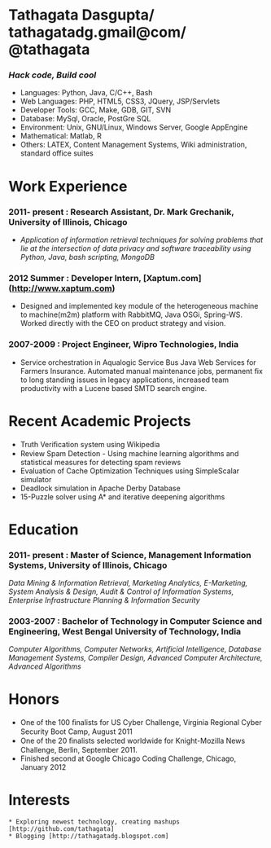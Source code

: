# Tathagata Dasgupta/ tathagatadg.gmail@com/ @tathagata

### _Hack code, Build cool_

* Languages: Python, Java, C/C++, Bash
* Web Languages: PHP, HTML5, CSS3, JQuery, JSP/Servlets
* Developer Tools: GCC, Make, GDB, GIT, SVN
* Database: MySql, Oracle, PostGre SQL
* Environment: Unix, GNU/Linux, Windows Server, Google AppEngine
* Mathematical: Matlab, R
* Others: LATEX, Content Management Systems, Wiki administration, standard office suites

# Work Experience
### 2011- present : Research Assistant, Dr. Mark Grechanik, University of Illinois, Chicago
* _Application of information retrieval techniques for solving problems that lie at the intersection of data privacy and software traceability using Python, Java, bash scripting, MongoDB_

### 2012 Summer : Developer Intern, [Xaptum.com] (http://www.xaptum.com)
* Designed and implemented key module of the heterogeneous machine to machine(m2m) platform with RabbitMQ, Java OSGi, Spring-WS. Worked directly with the CEO on product strategy and vision.
 

### 2007-2009 : Project Engineer, Wipro Technologies, India 
* Service orchestration in Aqualogic Service Bus Java Web Services for Farmers Insurance. Automated manual
maintenance jobs, permanent fix to long standing issues in legacy applications, increased team productivity
with a Lucene based SMTD search engine.


# Recent Academic Projects 
* Truth Veriﬁcation system using Wikipedia
* Review Spam Detection - Using machine learning algorithms and statistical measures for detecting spam reviews
* Evaluation of Cache Optimization Techniques using SimpleScalar simulator
* Deadlock simulation in Apache Derby Database
* 15-Puzzle solver using A\* and iterative deepening algorithms

# Education 
### 2011- present : Master of Science, Management Information Systems, University of Illinois, Chicago 
_Data Mining & Information Retrieval, Marketing Analytics, E-Marketing, System Analysis & Design, Audit & Control of Information Systems, Enterprise Infrastructure Planning & Information Security_

### 2003-2007 : Bachelor of Technology in Computer Science and Engineering, West Bengal University of Technology, India 
_Computer Algorithms, Computer Networks, Artificial Intelligence, Database Management Systems, Compiler Design, Advanced Computer Architecture, Advanced Algorithms_
 

# Honors
* One of the 100 ﬁnalists for US Cyber Challenge, Virginia Regional Cyber Security Boot Camp, August 2011
* One of the 20 ﬁnalists selected worldwide for Knight-Mozilla News Challenge, Berlin, September 2011.
* Finished second at Google Chicago Coding Challenge, Chicago, January 2012

# Interests 
	* Exploring newest technology, creating mashups [http://github.com/tathagata]
	* Blogging [http://tathagatadg.blogspot.com]
